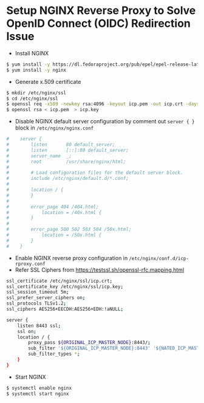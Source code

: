 # Setup NGINX Reverse Proxy to Solve OpenID Connect (OIDC) Redirection Issue
* Install NGINX
```bash
$ yum install -y https://dl.fedoraproject.org/pub/epel/epel-release-latest-7.noarch.rpm
$ yum install -y nginx
```
* Generate x.509 certificate
```bash
$ mkdir /etc/nginx/ssl
$ cd /etc/nginx/ssl
$ openssl req -x509 -newkey rsa:4096 -keyout icp.pem -out icp.crt -days 7300
$ openssl rsa < icp.pem  > icp.key
```
* Disable NGINX default server configuration by comment out ```server { }``` block in ```/etc/nginx/nginx.conf```
```bash
#    server {
#        listen       80 default_server;
#        listen       [::]:80 default_server;
#        server_name  _;
#        root         /usr/share/nginx/html;
#
#        # Load configuration files for the default server block.
#        include /etc/nginx/default.d/*.conf;
#
#        location / {
#        }
#
#        error_page 404 /404.html;
#            location = /40x.html {
#        }
#
#        error_page 500 502 503 504 /50x.html;
#            location = /50x.html {
#        }
#    }
```
* Enable NGINX reverse proxy configuration in ```/etc/nginx/conf.d/icp-rproxy.conf```
* Refer SSL Ciphers from https://testssl.sh/openssl-rfc.mapping.html
```bash
ssl_certificate /etc/nginx/ssl/icp.crt;
ssl_certificate_key /etc/nginx/ssl/icp.key;
ssl_session_timeout 5m;
ssl_prefer_server_ciphers on;
ssl_protocols TLSv1.2;
ssl_ciphers AES256+EECDH:AES256+EDH:!aNULL;

server {
    listen 8443 ssl;
    ssl on;
    location / {
        proxy_pass ${ORIGINAL_ICP_MASTER_NODE}:8443/;
        sub_filter '${ORIGINAL_ICP_MASTER_NODE}:8443' '${NATED_ICP_MASTER_NODE}:8443';
        sub_filter_types *;
    }
}
```
* Start NGINX
```bash
$ systemctl enable nginx
$ systemctl start nginx
```
